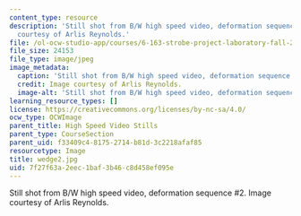 ```yaml
---
content_type: resource
description: 'Still shot from B/W high speed video, deformation sequence #2. Image
  courtesy of Arlis Reynolds.'
file: /ol-ocw-studio-app/courses/6-163-strobe-project-laboratory-fall-2005/7f27f63a2eec1baf3b46c8d458ef095e_wedge2.jpg
file_size: 24153
file_type: image/jpeg
image_metadata:
  caption: 'Still shot from B/W high speed video, deformation sequence #2.'
  credit: Image courtesy of Arlis Reynolds.
  image-alt: 'Still shot from B/W high speed video, deformation sequence #2.'
learning_resource_types: []
license: https://creativecommons.org/licenses/by-nc-sa/4.0/
ocw_type: OCWImage
parent_title: High Speed Video Stills
parent_type: CourseSection
parent_uid: f33409c4-8175-2714-b81d-3c2218afaf85
resourcetype: Image
title: wedge2.jpg
uid: 7f27f63a-2eec-1baf-3b46-c8d458ef095e
---
```

Still shot from B/W high speed video, deformation sequence #2. Image courtesy of Arlis Reynolds.